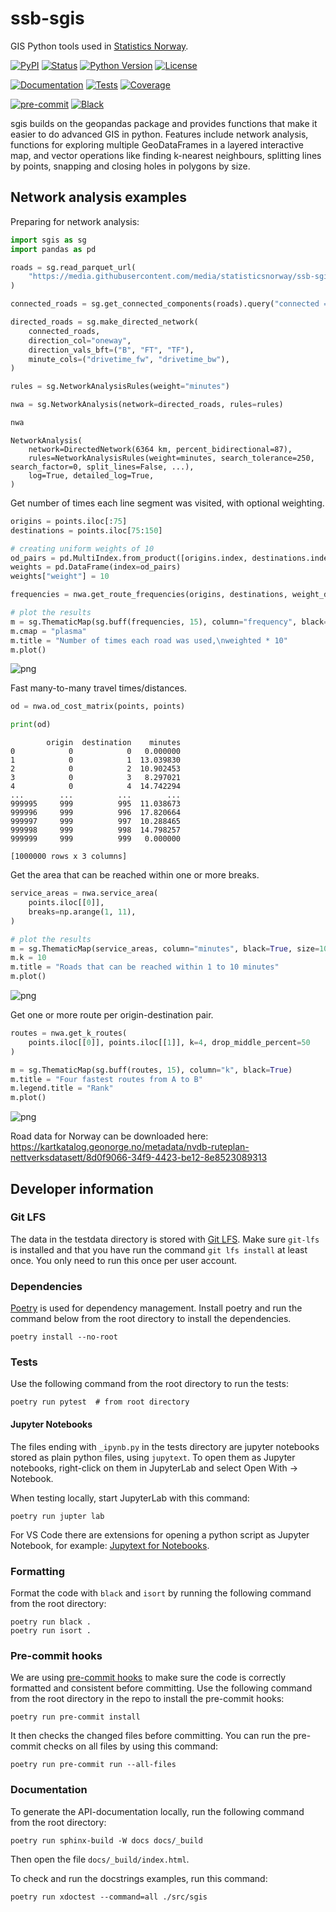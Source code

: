 # ssb-sgis

GIS Python tools used in [Statistics Norway](https://www.ssb.no/en).

[![PyPI](https://img.shields.io/pypi/v/ssb-sgis.svg)][pypi_]
[![Status](https://img.shields.io/pypi/status/ssb-sgis.svg)][status]
[![Python Version](https://img.shields.io/pypi/pyversions/ssb-sgis)][python version]
[![License](https://img.shields.io/pypi/l/ssb-sgis)][license]

[![Documentation](https://img.shields.io/badge/Documentation-GitHub_Pages-green.svg)](https://statisticsnorway.github.io/ssb-sgis/index.html)
[![Tests](https://github.com/statisticsnorway/ssb-sgis/workflows/Tests/badge.svg)][tests]
[![Coverage](https://sonarcloud.io/component_measures?id=statisticsnorway_ssb-gis-utils&metric=new_coverage&view=list)][coverage]

[![pre-commit](https://img.shields.io/badge/pre--commit-enabled-brightgreen?logo=pre-commit&logoColor=white)][pre-commit]
[![Black](https://img.shields.io/badge/code%20style-black-000000.svg)][black]

[pypi_]: https://pypi.org/project/ssb-sgis/
[status]: https://pypi.org/project/ssb-sgis/
[python version]: https://pypi.org/project/ssb-sgis
[read the docs]: https://ssb-sgis.readthedocs.io/
[tests]: https://github.com/statisticsnorway/ssb-sgis/actions?workflow=Tests
[coverage]: https://sonarcloud.io/component_measures?metric=coverage&id=statisticsnorway_ssb-sgis
[pre-commit]: https://github.com/pre-commit/pre-commit
[black]: https://github.com/psf/black

sgis builds on the geopandas package and provides functions that make it easier to do advanced GIS in python.
Features include network analysis, functions for exploring multiple GeoDataFrames in a layered interactive map,
and vector operations like finding k-nearest neighbours, splitting lines by points, snapping and closing holes
in polygons by size.

## Network analysis examples

Preparing for network analysis:

```python
import sgis as sg
import pandas as pd

roads = sg.read_parquet_url(
    "https://media.githubusercontent.com/media/statisticsnorway/ssb-sgis/main/tests/testdata/roads_oslo_2022.parquet"
)

connected_roads = sg.get_connected_components(roads).query("connected == 1")

directed_roads = sg.make_directed_network(
    connected_roads,
    direction_col="oneway",
    direction_vals_bft=("B", "FT", "TF"),
    minute_cols=("drivetime_fw", "drivetime_bw"),
)

rules = sg.NetworkAnalysisRules(weight="minutes")

nwa = sg.NetworkAnalysis(network=directed_roads, rules=rules)

nwa
```

    NetworkAnalysis(
        network=DirectedNetwork(6364 km, percent_bidirectional=87),
        rules=NetworkAnalysisRules(weight=minutes, search_tolerance=250, search_factor=0, split_lines=False, ...),
        log=True, detailed_log=True,
    )

Get number of times each line segment was visited, with optional weighting.

```python
origins = points.iloc[:75]
destinations = points.iloc[75:150]

# creating uniform weights of 10
od_pairs = pd.MultiIndex.from_product([origins.index, destinations.index])
weights = pd.DataFrame(index=od_pairs)
weights["weight"] = 10

frequencies = nwa.get_route_frequencies(origins, destinations, weight_df=weights)

# plot the results
m = sg.ThematicMap(sg.buff(frequencies, 15), column="frequency", black=True)
m.cmap = "plasma"
m.title = "Number of times each road was used,\nweighted * 10"
m.plot()
```

![png](docs/examples/network_analysis_examples_files/network_analysis_examples_5_0.png)

Fast many-to-many travel times/distances.

```python
od = nwa.od_cost_matrix(points, points)

print(od)
```

            origin  destination    minutes
    0            0            0   0.000000
    1            0            1  13.039830
    2            0            2  10.902453
    3            0            3   8.297021
    4            0            4  14.742294
    ...        ...          ...        ...
    999995     999          995  11.038673
    999996     999          996  17.820664
    999997     999          997  10.288465
    999998     999          998  14.798257
    999999     999          999   0.000000

    [1000000 rows x 3 columns]

Get the area that can be reached within one or more breaks.

```python
service_areas = nwa.service_area(
    points.iloc[[0]],
    breaks=np.arange(1, 11),
)

# plot the results
m = sg.ThematicMap(service_areas, column="minutes", black=True, size=10)
m.k = 10
m.title = "Roads that can be reached within 1 to 10 minutes"
m.plot()
```

![png](docs/examples/network_analysis_examples_files/network_analysis_examples_9_0.png)

Get one or more route per origin-destination pair.

```python
routes = nwa.get_k_routes(
    points.iloc[[0]], points.iloc[[1]], k=4, drop_middle_percent=50
)

m = sg.ThematicMap(sg.buff(routes, 15), column="k", black=True)
m.title = "Four fastest routes from A to B"
m.legend.title = "Rank"
m.plot()
```

![png](docs/examples/network_analysis_examples_files/network_analysis_examples_11_0.png)

Road data for Norway can be downloaded here: https://kartkatalog.geonorge.no/metadata/nvdb-ruteplan-nettverksdatasett/8d0f9066-34f9-4423-be12-8e8523089313

## Developer information

### Git LFS

The data in the testdata directory is stored with [Git LFS](https://git-lfs.com/).
Make sure `git-lfs` is installed and that you have run the command `git lfs install`
at least once. You only need to run this once per user account.

### Dependencies

[Poetry](https://python-poetry.org/) is used for dependency management. Install
poetry and run the command below from the root directory to install the dependencies.

```shell
poetry install --no-root
```

### Tests

Use the following command from the root directory to run the tests:

```shell
poetry run pytest  # from root directory
```

#### Jupyter Notebooks

The files ending with `_ipynb.py` in the tests directory are jupyter notebooks
stored as plain python files, using `jupytext`. To open them as Jupyter notebooks,
right-click on them in JupyterLab and select Open With &rarr; Notebook.

When testing locally, start JupyterLab with this command:

```shell
poetry run jupter lab
```

For VS Code there are extensions for opening a python script as Jupyter Notebook,
for example:
[Jupytext for Notebooks](https://marketplace.visualstudio.com/items?itemName=donjayamanne.vscode-jupytext).

### Formatting

Format the code with `black` and `isort` by running the following command from the
root directory:

```shell
poetry run black .
poetry run isort .
```

### Pre-commit hooks

We are using [pre-commit hooks](https://pre-commit.com/) to make sure the code is
correctly formatted and consistent before committing. Use the following command from
the root directory in the repo to install the pre-commit hooks:

```shell
poetry run pre-commit install
```

It then checks the changed files before committing. You can run the pre-commit checks
on all files by using this command:

```shell
poetry run pre-commit run --all-files
```

### Documentation

To generate the API-documentation locally, run the following command from the root
directory:

```shell
poetry run sphinx-build -W docs docs/_build
```

Then open the file `docs/_build/index.html`.

To check and run the docstrings examples, run this command:

```shell
poetry run xdoctest --command=all ./src/sgis
```

<!-- github-only -->

[license]: https://github.com/statisticsnorway/ssb-sgis/blob/main/LICENSE
[contributor guide]: https://github.com/statisticsnorway/ssb-sgis/blob/main/CONTRIBUTING.md
